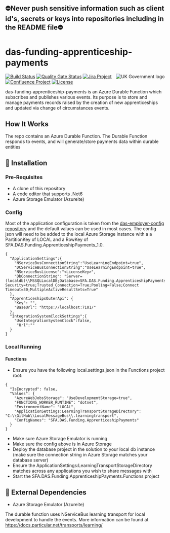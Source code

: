 ## ⛔Never push sensitive information such as client id's, secrets or keys into repositories including in the README file⛔

# das-funding-apprenticeship-payments

<img src="https://avatars.githubusercontent.com/u/9841374?s=200&v=4" align="right" alt="UK Government logo">

[![Build Status](https://dev.azure.com/sfa-gov-uk/Digital%20Apprenticeship%20Service/_apis/build/status/das-funding-apprenticeship-payments?branchName=master)](https://dev.azure.com/sfa-gov-uk/Digital%20Apprenticeship%20Service/_build/latest?definitionId=3217&branchName=master)
[![Quality Gate Status](https://sonarcloud.io/api/project_badges/measure?project=SkillsFundingAgency_das-funding-apprenticeship-payments&metric=alert_status)](https://sonarcloud.io/dashboard?id=SkillsFundingAgency_das-funding-apprenticeship-payments)
[![Jira Project](https://img.shields.io/badge/Jira-Project-blue)](https://skillsfundingagency.atlassian.net/jira/software/c/projects/FLP/boards/753)
[![Confluence Project](https://img.shields.io/badge/Confluence-Project-blue)](https://skillsfundingagency.atlassian.net/wiki/spaces/NDL/pages/3480354918/Flexible+Payments+Models)
[![License](https://img.shields.io/badge/license-MIT-lightgrey.svg?longCache=true&style=flat-square)](https://en.wikipedia.org/wiki/MIT_License)

das-funding-apprenticeship-payments is an Azure Durable Function which subscribes and publishes various events. Its purpose is to store and manage payments records raised by the creation of new apprenticeships and updated via change of circumstances events.


## How It Works

The repo contains an Azure Durable Function.
The Durable Function responds to events, and will generate/store payments data within durable entities

## 🚀 Installation

### Pre-Requisites

* A clone of this repository
* A code editor that supports .Net6
* Azure Storage Emulator (Azureite)

### Config

Most of the application configuration is taken from the [das-employer-config repository](https://github.com/SkillsFundingAgency/das-employer-config) and the default values can be used in most cases.  The config json will need to be added to the local Azure Storage instance with a a PartitionKey of LOCAL and a RowKey of SFA.DAS.Funding.ApprenticeshipPayments_1.0.

```
{
  "ApplicationSettings":{
    "NServiceBusConnectionString":"UseLearningEndpoint=true",
    "DCServiceBusConnectionString":"UseLearningEndpoint=true",
    "NServiceBusLicense":"<LicenseKey>",
	"DbConnectionString": "Server=(localdb)\\MSSQLLocalDB;Database=SFA.DAS.Funding.ApprenticeshipPayments.Database;Integrated Security=true;Trusted_Connection=True;Pooling=False;Connect Timeout=30;MultipleActiveResultSets=True"
  },
  "ApprenticeshipsOuterApi": {
    "Key": "",
    "BaseUrl": "https://localhost:7101/"
  },
  "IntegrationSystemClockSettings":{
    "UseIntegrationSystemClock":false,
     "Url":""
  }
}
```

### Local Running

#### Functions

* Ensure you have the following local.settings.json in the Functions project root:

```
{
  "IsEncrypted": false,
  "Values": {
    "AzureWebJobsStorage": "UseDevelopmentStorage=true",
    "FUNCTIONS_WORKER_RUNTIME": "dotnet",
    "EnvironmentName": "LOCAL",
	"ApplicationSettings:LearningTransportStorageDirectory": "C:\\GitHub\\LocalMessageBus\\.learningtransport",
    "ConfigNames": "SFA.DAS.Funding.ApprenticeshipPayments"
  }
}
```

* Make sure Azure Storage Emulator is running
* Make sure the config above is in Azure Storage
* Deploy the database project in the solution to your local db instance (make sure the connection string in Azure Storage matches your database server)
* Ensure the ApplicationSettings:LearningTransportStorageDirectory matches across any applications you wish to share messages with
* Start the SFA.DAS.Funding.ApprenticeshipPayments.Functions project

## 🔗 External Dependencies

* Azure Storage Emulator (Azureite)

The durable function uses NServiceBus learning transport for local development to handle the events. More information can be found at https://docs.particular.net/transports/learning/